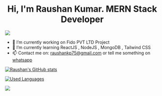 
<h1 align="center">Hi, I'm Raushan Kumar. MERN Stack Developer </h1>

![](https://komarev.com/ghpvc/?username=raushankp75)

- 🔭 I’m currently working on Fido PVT LTD Project
- 🌱 I’m currently learning ReactJS , NodeJS , MongoDB , Tailwind CSS
- 📫 Contact me on: raushankp75@gmail.com or tell me something on [whatsapp](https://wa.me/7079907765)


[![Raushan's GitHub stats](https://github-readme-stats-j05el383g.vercel.app/api?username=raushankp75&include_all_commits=true&show_icons=true&theme=dark)](https://github.com/raushankp75/raushankp75/blob/master/readme.md)

[![Used Languages](https://github-readme-stats.vercel.app/api/top-langs/?username=raushankp75&show_icons=true&theme=dark)](https://github.com/raushankp75/raushankp75/blob/master/readme.md)

![](https://komarev.com/ghpvc/?username=raushankp75)

<!-- [![Raushan's Github Activity Graph](https://activity-graph.herokuapp.com/graph?username=raushankp75)](https://github.com/raushankp75/readme.md) -->



<!-- ![Raushan's GitHub stats](https://github-readme-stats.vercel.app/api?username=raushankp75&theme=radical&show_icons=true&count_private=true&include_all_commits=true)
 -->

<!-- 
![Raushan Kumar Used Languages](https://github-readme-stats.vercel.app/api/top-langs/?username=raushankp75&layout=compact&theme=tokyonight)

![Raushan Kumar GitHub Stats](https://github-readme-stats.vercel.app/api?username=raushankp75&theme=radical&show_icons=true&count_private=true&include_all_commits=true)

![Raushan Kumar GitHub Streak](https://github-readme-streak-stats.herokuapp.com?user=raushankp75&theme=radical&date_format=M%20j%5B%2C%20Y%5D) -->







<!--
### Hi there 👋


**raushankp75/raushankp75** is a ✨ _special_ ✨ repository because its `README.md` (this file) appears on your GitHub profile.

Here are some ideas to get you started:

- 🔭 I’m currently working on ...
- 🌱 I’m currently learning ...
- 👯 I’m looking to collaborate on ...
- 🤔 I’m looking for help with ...
- 💬 Ask me about ...
- 📫 How to reach me: ...
- 😄 Pronouns: ...
- ⚡ Fun fact: ...
-->

